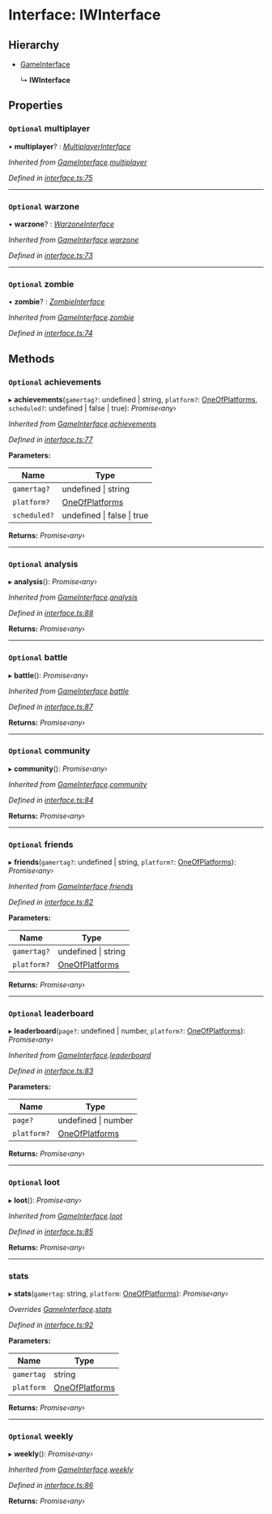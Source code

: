 # Interface: IWInterface

## Hierarchy

* [GameInterface](_interface_.codapi.gameinterface.md)

  ↳ **IWInterface**

## Properties

### `Optional` multiplayer

• **multiplayer**? : *[MultiplayerInterface](_interface_.codapi.multiplayerinterface.md)*

*Inherited from [GameInterface](_interface_.codapi.gameinterface.md).[multiplayer](_interface_.codapi.gameinterface.md#optional-multiplayer)*

*Defined in [interface.ts:75](https://github.com/antonedvard/act-cod-api/blob/c1ab9cf/src/interface.ts#L75)*

___

### `Optional` warzone

• **warzone**? : *[WarzoneInterface](_interface_.codapi.warzoneinterface.md)*

*Inherited from [GameInterface](_interface_.codapi.gameinterface.md).[warzone](_interface_.codapi.gameinterface.md#optional-warzone)*

*Defined in [interface.ts:73](https://github.com/antonedvard/act-cod-api/blob/c1ab9cf/src/interface.ts#L73)*

___

### `Optional` zombie

• **zombie**? : *[ZombieInterface](_interface_.codapi.zombieinterface.md)*

*Inherited from [GameInterface](_interface_.codapi.gameinterface.md).[zombie](_interface_.codapi.gameinterface.md#optional-zombie)*

*Defined in [interface.ts:74](https://github.com/antonedvard/act-cod-api/blob/c1ab9cf/src/interface.ts#L74)*

## Methods

### `Optional` achievements

▸ **achievements**(`gamertag?`: undefined | string, `platform?`: [OneOfPlatforms](../modules/_interface_.codapi.md#oneofplatforms), `scheduled?`: undefined | false | true): *Promise‹any›*

*Inherited from [GameInterface](_interface_.codapi.gameinterface.md).[achievements](_interface_.codapi.gameinterface.md#optional-achievements)*

*Defined in [interface.ts:77](https://github.com/antonedvard/act-cod-api/blob/c1ab9cf/src/interface.ts#L77)*

**Parameters:**

Name | Type |
------ | ------ |
`gamertag?` | undefined &#124; string |
`platform?` | [OneOfPlatforms](../modules/_interface_.codapi.md#oneofplatforms) |
`scheduled?` | undefined &#124; false &#124; true |

**Returns:** *Promise‹any›*

___

### `Optional` analysis

▸ **analysis**(): *Promise‹any›*

*Inherited from [GameInterface](_interface_.codapi.gameinterface.md).[analysis](_interface_.codapi.gameinterface.md#optional-analysis)*

*Defined in [interface.ts:88](https://github.com/antonedvard/act-cod-api/blob/c1ab9cf/src/interface.ts#L88)*

**Returns:** *Promise‹any›*

___

### `Optional` battle

▸ **battle**(): *Promise‹any›*

*Inherited from [GameInterface](_interface_.codapi.gameinterface.md).[battle](_interface_.codapi.gameinterface.md#optional-battle)*

*Defined in [interface.ts:87](https://github.com/antonedvard/act-cod-api/blob/c1ab9cf/src/interface.ts#L87)*

**Returns:** *Promise‹any›*

___

### `Optional` community

▸ **community**(): *Promise‹any›*

*Inherited from [GameInterface](_interface_.codapi.gameinterface.md).[community](_interface_.codapi.gameinterface.md#optional-community)*

*Defined in [interface.ts:84](https://github.com/antonedvard/act-cod-api/blob/c1ab9cf/src/interface.ts#L84)*

**Returns:** *Promise‹any›*

___

### `Optional` friends

▸ **friends**(`gamertag?`: undefined | string, `platform?`: [OneOfPlatforms](../modules/_interface_.codapi.md#oneofplatforms)): *Promise‹any›*

*Inherited from [GameInterface](_interface_.codapi.gameinterface.md).[friends](_interface_.codapi.gameinterface.md#optional-friends)*

*Defined in [interface.ts:82](https://github.com/antonedvard/act-cod-api/blob/c1ab9cf/src/interface.ts#L82)*

**Parameters:**

Name | Type |
------ | ------ |
`gamertag?` | undefined &#124; string |
`platform?` | [OneOfPlatforms](../modules/_interface_.codapi.md#oneofplatforms) |

**Returns:** *Promise‹any›*

___

### `Optional` leaderboard

▸ **leaderboard**(`page?`: undefined | number, `platform?`: [OneOfPlatforms](../modules/_interface_.codapi.md#oneofplatforms)): *Promise‹any›*

*Inherited from [GameInterface](_interface_.codapi.gameinterface.md).[leaderboard](_interface_.codapi.gameinterface.md#optional-leaderboard)*

*Defined in [interface.ts:83](https://github.com/antonedvard/act-cod-api/blob/c1ab9cf/src/interface.ts#L83)*

**Parameters:**

Name | Type |
------ | ------ |
`page?` | undefined &#124; number |
`platform?` | [OneOfPlatforms](../modules/_interface_.codapi.md#oneofplatforms) |

**Returns:** *Promise‹any›*

___

### `Optional` loot

▸ **loot**(): *Promise‹any›*

*Inherited from [GameInterface](_interface_.codapi.gameinterface.md).[loot](_interface_.codapi.gameinterface.md#optional-loot)*

*Defined in [interface.ts:85](https://github.com/antonedvard/act-cod-api/blob/c1ab9cf/src/interface.ts#L85)*

**Returns:** *Promise‹any›*

___

###  stats

▸ **stats**(`gamertag`: string, `platform`: [OneOfPlatforms](../modules/_interface_.codapi.md#oneofplatforms)): *Promise‹any›*

*Overrides [GameInterface](_interface_.codapi.gameinterface.md).[stats](_interface_.codapi.gameinterface.md#stats)*

*Defined in [interface.ts:92](https://github.com/antonedvard/act-cod-api/blob/c1ab9cf/src/interface.ts#L92)*

**Parameters:**

Name | Type |
------ | ------ |
`gamertag` | string |
`platform` | [OneOfPlatforms](../modules/_interface_.codapi.md#oneofplatforms) |

**Returns:** *Promise‹any›*

___

### `Optional` weekly

▸ **weekly**(): *Promise‹any›*

*Inherited from [GameInterface](_interface_.codapi.gameinterface.md).[weekly](_interface_.codapi.gameinterface.md#optional-weekly)*

*Defined in [interface.ts:86](https://github.com/antonedvard/act-cod-api/blob/c1ab9cf/src/interface.ts#L86)*

**Returns:** *Promise‹any›*
